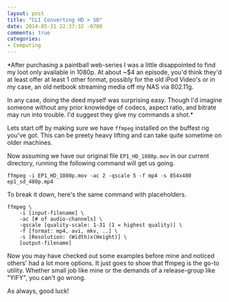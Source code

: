 ```yaml
---
layout: post
title: "CLI Converting HD > SD"
date: 2014-05-31 22:37:32 -0700
comments: true
categories: 
- Computing
---
```


*After purchasing a paintball web-series I was a little disappointed to find my loot only available in 1080p. At about ~$4 an episode, you'd think they'd at least offer at least 1 other format, possibly for the old iPod Video's or in my case, an old netbook streaming media off my NAS via 802.11g.

In any case, doing the deed myself was surprising easy. Though I'd imagine someone without any prior knowledge of codecs, aspect ratio, and bitrate may run into trouble. I'd suggest they give my commands a shot.*

Lets start off by making sure we have `ffmpeg` installed on the buffest rig you've got. This can be preety heavy lifting and can take quite sometime on older machines.

Now assuming we have our original file `EP1_HD_1080p.mov` in our current directory, running the following command will get us going.

```
ffmpeg -i EP1_HD_1080p.mov -ac 2 -qscale 5 -f mp4 -s 854x480 ep1_sd_480p.mp4
```

To break it down, here's the same command with placeholders.

```
ffmpeg \
    -i [input-filename] \
    -ac [# of audio-channels] \
    -qscale [quality-scale: 1-31 (1 = highest quality)] \
    -f [format: mp4, avi, mkv, ..] \
    -s [Resolution: (Width)x(Height)] \
    [output-filename]
```

Now you may have checked out some examples before mine and noticed others' had a lot more options. It just goes to show that ffmpeg is the go-to utility. Whether small job like mine or the demands of a release-group like "YIFY", you can't go wrong.

As always, good luck!
